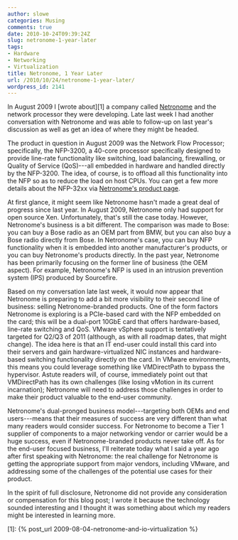 ```yaml
---
author: slowe
categories: Musing
comments: true
date: 2010-10-24T09:39:24Z
slug: netronome-1-year-later
tags:
- Hardware
- Networking
- Virtualization
title: Netronome, 1 Year Later
url: /2010/10/24/netronome-1-year-later/
wordpress_id: 2141
---
```


In August 2009 I [wrote about][1] a company called [Netronome](http://netronome.com/) and the network processor they were developing. Late last week I had another conversation with Netronome and was able to follow-up on last year's discussion as well as get an idea of where they might be headed.

The product in question in August 2009 was the Network Flow Processor; specifically, the NFP-3200, a 40-core processor specifically designed to provide line-rate functionality like switching, load balancing, firewalling, or Quality of Service (QoS)---all embedded in hardware and handled directly by the NFP-3200. The idea, of course, is to offload all this functionality into the NFP so as to reduce the load on host CPUs. You can get a few more details about the NFP-32xx via [Netronome's product page](http://netronome.com/pages/network-flow-processors).

At first glance, it might seem like Netronome hasn't made a great deal of progress since last year. In August 2009, Netronome only had support for open source Xen. Unfortunately, that's still the case today. However, Netronome's business is a bit different. The comparison was made to Bose: you can buy a Bose radio as an OEM part from BMW, but you can also buy a Bose radio directly from Bose. In Netronome's case, you can buy NFP functionality when it is embedded into another manufacturer's products, or you can buy Netronome's products directly. In the past year, Netronome has been primarily focusing on the former line of business (the OEM aspect). For example, Netronome's NFP is used in an intrusion prevention system (IPS) produced by Sourcefire.

Based on my conversation late last week, it would now appear that Netronome is preparing to add a bit more visibility to their second line of business: selling Netronome-branded products. One of the form factors Netronome is exploring is a PCIe-based card with the NFP embedded on the card; this will be a dual-port 10GbE card that offers hardware-based, line-rate switching and QoS. VMware vSphere support is tentatively targeted for Q2/Q3 of 2011 (although, as with all roadmap dates, that might change). The idea here is that an IT end-user could install this card into their servers and gain hardware-virtualized NIC instances and hardware-based switching functionality directly on the card. In VMware environments, this means you could leverage something like VMDirectPath to bypass the hypervisor. Astute readers will, of course, immediately point out that VMDirectPath has its own challenges (like losing vMotion in its current incarnation); Netronome will need to address those challenges in order to make their product valuable to the end-user community.

Netronome's dual-pronged business model---targeting both OEMs and end users---means that their measures of success are very different than what many readers would consider success. For Netronome to become a Tier 1 supplier of components to a major networking vendor or carrier would be a huge success, even if Netronome-branded products never take off. As for the end-user focused business, I'll reiterate today what I said a year ago after first speaking with Netronome: the real challenge for Netronome is getting the appropriate support from major vendors, including VMware, and addressing some of the challenges of the potential use cases for their product.

In the spirit of full disclosure, Netronome did not provide any consideration or compensation for this blog post; I wrote it because the technology sounded interesting and I thought it was something about which my readers might be interested in learning more.

[1]: {% post_url 2009-08-04-netronome-and-io-virtualization %}
